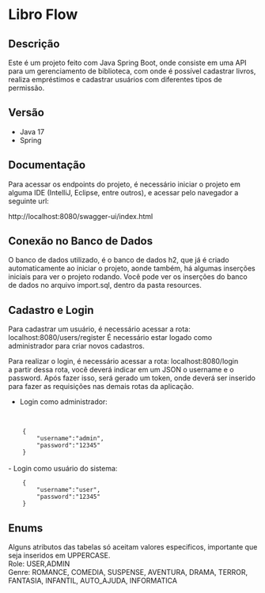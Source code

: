 
# Libro Flow

## Descrição
Este é um projeto feito com Java Spring Boot, onde consiste em uma API para um gerenciamento de biblioteca, com onde é possível cadastrar livros, realiza empréstimos e cadastrar usuários com diferentes tipos de permissão.

## Versão
- Java 17
- Spring

## Documentação

Para acessar os endpoints do projeto, é necessário iniciar o projeto em alguma IDE (IntelliJ, Eclipse, entre outros), e acessar pelo navegador a seguinte url:<br/>

http://localhost:8080/swagger-ui/index.html

## Conexão no Banco de Dados
O banco de dados utilizado, é o banco de dados h2, que já é criado automaticamente ao iniciar o projeto, aonde também, há algumas inserções iniciais para ver o projeto rodando. Você pode ver os inserções do banco de dados no arquivo import.sql, dentro da pasta resources.

## Cadastro e Login

Para cadastrar um usuário, é necessário acessar a rota:
localhost:8080/users/register
É necessário estar logado como administrador para criar novos cadastros. <br/>

Para realizar o login, é necessário acessar a rota:
localhost:8080/login <br/>
a partir dessa rota, você deverá indicar em um JSON o username e o password. Após fazer isso, será gerado um token, onde deverá ser inserido para fazer as requisições nas demais rotas da aplicação. <br/>

- Login como administrador:
<br/>
<code>
    {
        "username":"admin",
        "password":"12345"
    }
</code>
<br/>
- Login como usuário do sistema:
<br/>
<code>
    {
        "username":"user",
        "password":"12345"
    }
</code>

## Enums

Alguns atributos das tabelas só aceitam valores especificos, importante que seja inseridos em UPPERCASE.
<br/>
Role: USER,ADMIN <br/>
Genre: ROMANCE, COMEDIA, SUSPENSE, AVENTURA, DRAMA, TERROR, FANTASIA, INFANTIL, AUTO_AJUDA, INFORMATICA




